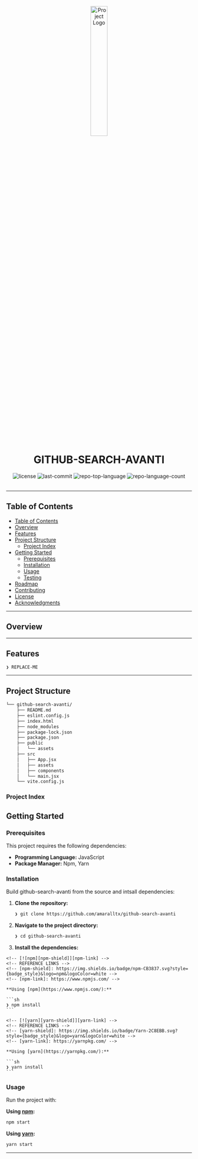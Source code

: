 <div id="top">

<!-- HEADER STYLE: CLASSIC -->
<div align="center">

<img src="readmeai/assets/logos/purple.svg" width="30%" style="position: relative; top: 0; right: 0;" alt="Project Logo"/>

# GITHUB-SEARCH-AVANTI

<em></em>

<!-- BADGES -->
<img src="https://img.shields.io/github/license/amaralltx/github-search-avanti?style=default&logo=opensourceinitiative&logoColor=white&color=0080ff" alt="license">
<img src="https://img.shields.io/github/last-commit/amaralltx/github-search-avanti?style=default&logo=git&logoColor=white&color=0080ff" alt="last-commit">
<img src="https://img.shields.io/github/languages/top/amaralltx/github-search-avanti?style=default&color=0080ff" alt="repo-top-language">
<img src="https://img.shields.io/github/languages/count/amaralltx/github-search-avanti?style=default&color=0080ff" alt="repo-language-count">

</div>
<br>

---

## Table of Contents

- [Table of Contents](#table-of-contents)
- [Overview](#overview)
- [Features](#features)
- [Project Structure](#project-structure)
    - [Project Index](#project-index)
- [Getting Started](#getting-started)
    - [Prerequisites](#prerequisites)
    - [Installation](#installation)
    - [Usage](#usage)
    - [Testing](#testing)
- [Roadmap](#roadmap)
- [Contributing](#contributing)
- [License](#license)
- [Acknowledgments](#acknowledgments)

---

## Overview



---

## Features

<code>❯ REPLACE-ME</code>

---

## Project Structure

```sh
└── github-search-avanti/
    ├── README.md
    ├── eslint.config.js
    ├── index.html
    ├── node_modules
    ├── package-lock.json
    ├── package.json
    ├── public
    │   └── assets
    ├── src
    │   ├── App.jsx
    │   ├── assets
    │   ├── components
    │   └── main.jsx
    └── vite.config.js
```

### Project Index
									
## Getting Started

### Prerequisites

This project requires the following dependencies:

- **Programming Language:** JavaScript
- **Package Manager:** Npm, Yarn

### Installation

Build github-search-avanti from the source and intsall dependencies:

1. **Clone the repository:**

    ```sh
    ❯ git clone https://github.com/amaralltx/github-search-avanti
    ```

2. **Navigate to the project directory:**

    ```sh
    ❯ cd github-search-avanti
    ```

3. **Install the dependencies:**

<!-- SHIELDS BADGE CURRENTLY DISABLED -->
	<!-- [![npm][npm-shield]][npm-link] -->
	<!-- REFERENCE LINKS -->
	<!-- [npm-shield]: https://img.shields.io/badge/npm-CB3837.svg?style={badge_style}&logo=npm&logoColor=white -->
	<!-- [npm-link]: https://www.npmjs.com/ -->

	**Using [npm](https://www.npmjs.com/):**

	```sh
	❯ npm install
	```
<!-- SHIELDS BADGE CURRENTLY DISABLED -->
	<!-- [![yarn][yarn-shield]][yarn-link] -->
	<!-- REFERENCE LINKS -->
	<!-- [yarn-shield]: https://img.shields.io/badge/Yarn-2C8EBB.svg?style={badge_style}&logo=yarn&logoColor=white -->
	<!-- [yarn-link]: https://yarnpkg.com/ -->

	**Using [yarn](https://yarnpkg.com/):**

	```sh
	❯ yarn install
	```

### Usage

Run the project with:

**Using [npm](https://www.npmjs.com/):**
```sh
npm start
```
**Using [yarn](https://yarnpkg.com/):**
```sh
yarn start
```


[back-to-top]: https://img.shields.io/badge/-BACK_TO_TOP-151515?style=flat-square


---

